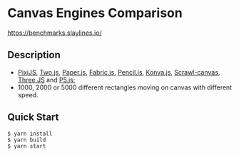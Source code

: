 # Canvas Engines Comparison

https://benchmarks.slaylines.io/

## Description

- [PixiJS](https://www.pixijs.com), [Two.js](https://two.js.org/), [Paper.js](http://paperjs.org/), [Fabric.js](http://fabricjs.com/), [Pencil.js](https://pencil.js.org/), [Konva.js](https://konvajs.org/), [Scrawl-canvas](https://scrawl-v8.rikweb.org.uk/), [Three JS](https://threejs.org/) and [P5.js](https://p5js.org);
- 1000, 2000 or 5000 different rectangles moving on canvas with different speed.

## Quick Start

```
$ yarn install
$ yarn build
$ yarn start
```
